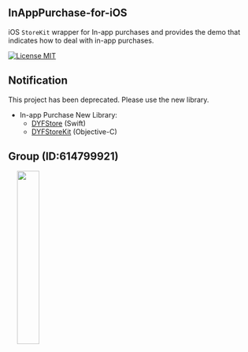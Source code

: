 ## InAppPurchase-for-iOS

iOS `StoreKit` wrapper for In-app purchases and provides the demo that indicates how to deal with in-app purchases.

[![License MIT](https://img.shields.io/badge/license-MIT-green.svg?style=flat)](LICENSE)&nbsp;

## Notification

This project has been deprecated. Please use the new library.

- In-app Purchase New Library:
    - [DYFStore](https://github.com/dgynfi/DYFStore) (Swift) 
    - [DYFStoreKit](https://github.com/dgynfi/DYFStoreKit) (Objective-C) 

## Group (ID:614799921)

<div align=left>
&emsp; <img src="https://github.com/dgynfi/InAppPurchase-for-iOS/raw/master/images/g614799921.jpg" width="30%" />
</div>

